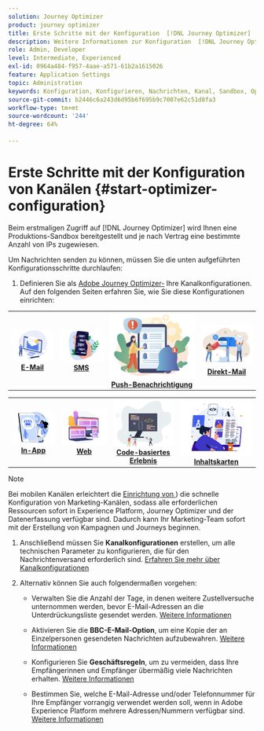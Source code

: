 ```yaml
---
solution: Journey Optimizer
product: journey optimizer
title: Erste Schritte mit der Konfiguration  [!DNL Journey Optimizer]  Kanälen
description: Weitere Informationen zur Konfiguration  [!DNL Journey Optimizer]  Kanälen
role: Admin, Developer
level: Intermediate, Experienced
exl-id: 0964a484-f957-4aae-a571-61b2a1615026
feature: Application Settings
topic: Administration
keywords: Konfiguration, Konfigurieren, Nachrichten, Kanal, Sandbox, Optimizer
source-git-commit: b2446c6a243d6d95b6f695b9c7007e62c51d8fa3
workflow-type: tm+mt
source-wordcount: '244'
ht-degree: 64%

---
```



# Erste Schritte mit der Konfiguration von Kanälen {#start-optimizer-configuration}

Beim erstmaligen Zugriff auf [!DNL Journey Optimizer] wird Ihnen eine Produktions-Sandbox bereitgestellt und je nach Vertrag eine bestimmte Anzahl von IPs zugewiesen.


Um Nachrichten senden zu können, müssen Sie die unten aufgeführten Konfigurationsschritte durchlaufen:

1. Definieren Sie als [Adobe Journey Optimizer-](../start/path/administrator.md) Ihre Kanalkonfigurationen. Auf den folgenden Seiten erfahren Sie, wie Sie diese Konfigurationen einrichten:

<table style="table-layout:fixed"><tr style="border: 0;">
<td><a href="../email/get-started-email-config.md"><img alt="E-Mail" src="../channels/assets/do-not-localize/email.png"></a>
<div align="center"><a href="../email/get-started-email-config.md"><strong>E-Mail</strong></a></div></td>
<td><a href="../sms/sms-configuration.md"><img alt="SMS" src="../channels/assets/do-not-localize/sms.png"></a>
<div align="center"><a href="../sms/sms-configuration.md"><strong>SMS</strong></a></div></td>
<td><a href="../push/push-configuration.md"><img alt="Push" src="../channels/assets/do-not-localize/push.png"></a>
<div align="center"><a href="../push/push-configuration.md"><strong>Push-Benachrichtigung</strong></a></div></td>
<td><a href="../direct-mail/direct-mail-configuration.md"><img alt="Direkt-Mail" src="../channels/assets/do-not-localize/direct-mail.jpg"></a>
<div align="center"><a href="../direct-mail/direct-mail-configuration.md"><strong>Direkt-Mail</strong></a></div></td>
</tr></table>

<table style="table-layout:fixed"><tr style="border: 0;">
<td><a href="../in-app/inapp-configuration.md"><img alt="In-App" src="../channels/assets/do-not-localize/inapp.jpg"></a>
<div align="center"><a href="../in-app/inapp-configuration.md"><strong>In-App</strong></a></div></td>
<td><a href="../web/web-configuration.md"><img alt="Web" src="../channels/assets/do-not-localize/web.jpg"></a>
<div align="center"><a href="../web/web-configuration.md"><strong>Web</strong></a></div></td>
<td><a href="../code-based/code-based-configuration.md"><img alt="Code-basiertes Erlebnis" src="../channels/assets/do-not-localize/code.png"></a>
<div align="center"><a href="../code-based/code-based-configuration.md"><strong>Code-basiertes Erlebnis</strong></a></div></td>
<td><a href="../content-card/content-card-configuration-prereq.md"><img alt="Inhaltskarten" src="../channels/assets/do-not-localize/cards.png"></a>
<div align="center"><a href="../content-card/content-card-configuration-prereq.md"><strong>Inhaltskarten</strong></a></div></td>
</tr></table>

>[!NOTE]
>
>Bei mobilen Kanälen erleichtert die [Einrichtung von ](set-mobile-config.md)) die schnelle Konfiguration von Marketing-Kanälen, sodass alle erforderlichen Ressourcen sofort in Experience Platform, Journey Optimizer und der Datenerfassung verfügbar sind. Dadurch kann Ihr Marketing-Team sofort mit der Erstellung von Kampagnen und Journeys beginnen.

1. Anschließend müssen Sie **Kanalkonfigurationen** erstellen, um alle technischen Parameter zu konfigurieren, die für den Nachrichtenversand erforderlich sind. [Erfahren Sie mehr über Kanalkonfigurationen](channel-surfaces.md)

1. Alternativ können Sie auch folgendermaßen vorgehen:

   * Verwalten Sie die Anzahl der Tage, in denen weitere Zustellversuche unternommen werden, bevor E-Mail-Adressen an die Unterdrückungsliste gesendet werden. [Weitere Informationen](manage-suppression-list.md)

   * Aktivieren Sie die **BBC-E-Mail-Option**, um eine Kopie der an Einzelpersonen gesendeten Nachrichten aufzubewahren. [Weitere Informationen](archiving-support.md#enable-bcc)

   * Konfigurieren Sie **Geschäftsregeln**, um zu vermeiden, dass Ihre Empfängerinnen und Empfänger übermäßig viele Nachrichten erhalten. [Weitere Informationen](../configuration/rule-sets.md)

   * Bestimmen Sie, welche E-Mail-Adresse und/oder Telefonnummer für Ihre Empfänger vorrangig verwendet werden soll, wenn in Adobe Experience Platform mehrere Adressen/Nummern verfügbar sind. [Weitere Informationen](primary-email-addresses.md)
